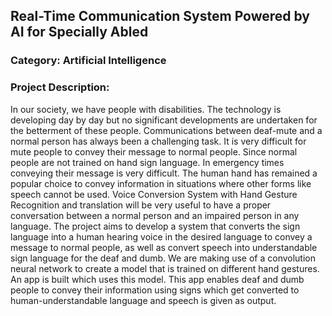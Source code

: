 ## Real-Time Communication System Powered by AI for Specially Abled
### Category: Artificial Intelligence
### Project Description:
In our society, we have people with disabilities.
The technology is developing day by day but no significant developments are undertaken for the betterment of these people.
Communications between deaf-mute and a normal person has always been a challenging task.
It is very difficult for mute people to convey their message to normal people.
Since normal people are not trained on hand sign language. In emergency times conveying their message is very difficult.
The human hand has remained a popular choice to convey information in situations where other forms like speech cannot be used.
Voice Conversion System with Hand Gesture Recognition and translation will be very useful to have a proper conversation between a normal person and an impaired person in any language.
The project aims to develop a system that converts the sign language into a human hearing voice in the desired language to convey a message to normal people, as well as convert speech into understandable sign language for the deaf and dumb. We are making use of a convolution neural network to create a model that is trained on different hand gestures. An app is built which uses this model. This app enables deaf and dumb people to convey their information using signs which get converted to human-understandable language and speech is given as output.
